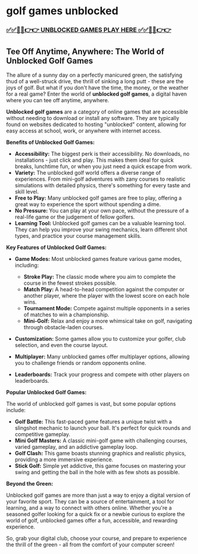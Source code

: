 # golf games unblocked

### [✅✅🔴🔴👉👉 UNBLOCKED GAMES PLAY HERE ✅✅🔴🔴👉👉](https://topstoryindia.com)

## Tee Off Anytime, Anywhere: The World of Unblocked Golf Games

The allure of a sunny day on a perfectly manicured green, the satisfying thud of a well-struck drive, the thrill of sinking a long putt - these are the joys of golf. But what if you don't have the time, the money, or the weather for a real game? Enter the world of **unblocked golf games**, a digital haven where you can tee off anytime, anywhere.

**Unblocked golf games** are a category of online games that are accessible without needing to download or install any software. They are typically found on websites dedicated to hosting "unblocked" content, allowing for easy access at school, work, or anywhere with internet access.

**Benefits of Unblocked Golf Games:**

* **Accessibility:** The biggest perk is their accessibility. No downloads, no installations - just click and play. This makes them ideal for quick breaks, lunchtime fun, or when you just need a quick escape from work.
* **Variety:** The unblocked golf world offers a diverse range of experiences. From mini-golf adventures with zany courses to realistic simulations with detailed physics, there's something for every taste and skill level.
* **Free to Play:** Many unblocked golf games are free to play, offering a great way to experience the sport without spending a dime.
* **No Pressure:** You can play at your own pace, without the pressure of a real-life game or the judgement of fellow golfers. 
* **Learning Tool:** Unblocked golf games can be a valuable learning tool. They can help you improve your swing mechanics, learn different shot types, and practice your course management skills.

**Key Features of Unblocked Golf Games:**

* **Game Modes:** Most unblocked games feature various game modes, including:
    * **Stroke Play:** The classic mode where you aim to complete the course in the fewest strokes possible.
    * **Match Play:** A head-to-head competition against the computer or another player, where the player with the lowest score on each hole wins.
    * **Tournament Mode:**  Compete against multiple opponents in a series of matches to win a championship.
    * **Mini-Golf:** Relax and enjoy a more whimsical take on golf, navigating through obstacle-laden courses.

* **Customization:** Some games allow you to customize your golfer, club selection, and even the course layout. 
* **Multiplayer:** Many unblocked games offer multiplayer options, allowing you to challenge friends or random opponents online.
* **Leaderboards:** Track your progress and compete with other players on leaderboards. 

**Popular Unblocked Golf Games:**

The world of unblocked golf games is vast, but some popular options include:

* **Golf Battle:** This fast-paced game features a unique twist with a slingshot mechanic to launch your ball. It's perfect for quick rounds and competitive gameplay.
* **Mini Golf Masters:**  A classic mini-golf game with challenging courses, varied gameplay, and an addictive gameplay loop. 
* **Golf Clash:** This game boasts stunning graphics and realistic physics, providing a more immersive experience. 
* **Stick Golf:** Simple yet addictive, this game focuses on mastering your swing and getting the ball in the hole with as few shots as possible.

**Beyond the Green:**

Unblocked golf games are more than just a way to enjoy a digital version of your favorite sport. They can be a source of entertainment, a tool for learning, and a way to connect with others online. Whether you're a seasoned golfer looking for a quick fix or a newbie curious to explore the world of golf, unblocked games offer a fun, accessible, and rewarding experience.

So, grab your digital club, choose your course, and prepare to experience the thrill of the green - all from the comfort of your computer screen!